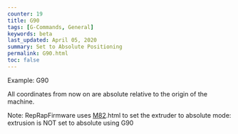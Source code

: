 ```yaml
---
counter: 19
title: G90
tags: [G-Commands, General] 
keywords: beta 
last_updated: April 05, 2020 
summary: Set to Absolute Positioning 
permalink: G90.html
toc: false 
---
```



Example: G90

All coordinates from now on are absolute relative to the origin of the machine.

Note: RepRapFirmware uses [M82](M82).html to set the extruder to absolute mode: extrusion is NOT set to absolute using G90

